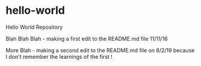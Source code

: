 # hello-world
Hello World Repository

Blah Blah Blah - making a first edit to the README.md file 11/11/16

More Blah - making a second edit to the README.md file on 8/2/19 because I don't remember the learnings of the first !

